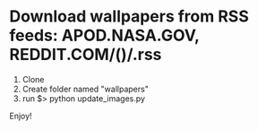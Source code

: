 # Download wallpapers from RSS feeds: APOD.NASA.GOV, REDDIT.COM/()/.rss
1. Clone
2. Create folder named "wallpapers"
3. run 
$> python update_images.py

Enjoy!
